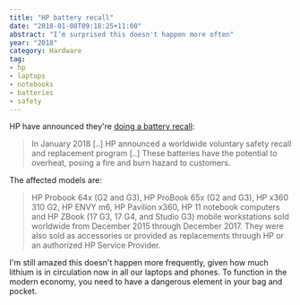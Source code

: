 ```yaml
---
title: "HP battery recall"
date: "2018-01-08T09:18:25+11:00"
abstract: "I’m surprised this doesn't happen more often"
year: "2018"
category: Hardware
tag:
- hp
- laptops
- notebooks
- batteries
- safety
---
```

HP have announced they're [doing a battery recall]:

> In January 2018 [..] HP announced a worldwide voluntary safety recall and replacement program [..] These batteries have the potential to overheat, posing a fire and burn hazard to customers.

The affected models are:

> HP Probook 64x (G2 and G3), HP ProBook 65x (G2 and G3), HP x360 310 G2, HP ENVY m6, HP Pavilion x360, HP 11 notebook computers and HP ZBook (17 G3, 17 G4, and Studio G3) mobile workstations sold worldwide from December 2015 through December 2017. They were also sold as accessories or provided as replacements through HP or an authorized HP Service Provider. 

I'm still amazed this doesn't happen more frequently, given how much lithium is in circulation now in all our laptops and phones. To function in the modern economy, you need to have a dangerous element in your bag and pocket.

[doing a battery recall]: https://batteryprogram687.ext.hp.com/en-US/Home/ProgramSummary

